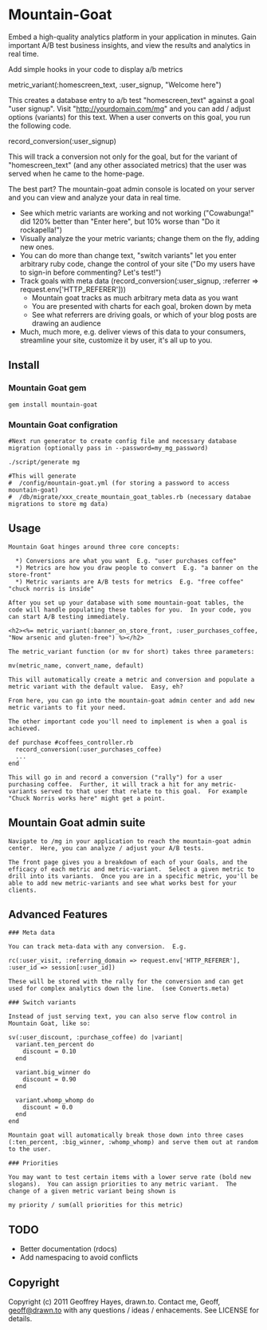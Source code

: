 # Mountain-Goat

Embed a high-quality analytics platform in your application in minutes.  Gain important A/B test business insights, and view the results and analytics in real time.

Add simple hooks in your code to display a/b metrics

  metric_variant(:homescreen_text, :user_signup, "Welcome here")
  
This creates a database entry to a/b test "homescreen_text" against a goal "user signup".  Visit "http://yourdomain.com/mg" and you can add / adjust options (variants) for this text.  When a user converts on this goal, you run the following code.
  
  record_conversion(:user_signup)

This will track a conversion not only for the goal, but for the variant of "homescreen_text" (and any other associated metrics) that the user was served when he came to the home-page.

The best part?  The mountain-goat admin console is located on your server and you can view and analyze your data in real time.

 - See which metric variants are working and not working ("Cowabunga!" did 120% better than "Enter here", but 10% worse than "Do it rockapella!")
 - Visually analyze the your metric variants; change them on the fly, adding new ones.
 - You can do more than change text, "switch variants" let you enter arbitrary ruby code, change the control of your site ("Do my users have to sign-in before commenting?  Let's test!")
 - Track goals with meta data (record_conversion(:user_signup, :referrer => request.env['HTTP_REFERER']))
   * Mountain goat tracks as much arbitrary meta data as you want
   * You are presented with charts for each goal, broken down by meta
   * See what referrers are driving goals, or which of your blog posts are drawing an audience
 - Much, much more, e.g. deliver views of this data to your consumers, streamline your site, customize it by user, it's all up to you. 

## Install

### Mountain Goat gem

    gem install mountain-goat

### Mountain Goat configration
    
    #Next run generator to create config file and necessary database migration (optionally pass in --password=my_mg_password)
     
    ./script/generate mg
    
    #This will generate
    #  /config/mountain-goat.yml (for storing a password to access mountain-goat)
    #  /db/migrate/xxx_create_mountain_goat_tables.rb (necessary databae migrations to store mg data)

## Usage

	Mountain Goat hinges around three core concepts:
	
	  *) Conversions are what you want  E.g. "user purchases coffee"
	  *) Metrics are how you draw people to convert  E.g. "a banner on the store-front"
	  *) Metric variants are A/B tests for metrics  E.g. "free coffee" "chuck norris is inside"
	
	After you set up your database with some mountain-goat tables, the code will handle populating these tables for you.  In your code, you can start A/B testing immediately.
	
	<h2><%= metric_variant(:banner_on_store_front, :user_purchases_coffee, "Now arsenic and gluten-free") %></h2>
	
	The metric_variant function (or mv for short) takes three parameters:
	
	mv(metric_name, convert_name, default)
	
	This will automatically create a metric and conversion and populate a metric variant with the default value.  Easy, eh?
	
	From here, you can go into the mountain-goat admin center and add new metric variants to fit your need.
	
	The other important code you'll need to implement is when a goal is achieved.
	
	def purchase #coffees_controller.rb
	  record_conversion(:user_purchases_coffee)
	  ...
	end
	
	This will go in and record a conversion ("rally") for a user purchasing coffee.  Further, it will track a hit for any metric-variants served to that user that relate to this goal.  For example "Chuck Norris works here" might get a point.
	
## Mountain Goat admin suite

    Navigate to /mg in your application to reach the mountain-goat admin center.  Here, you can analyze / adjust your A/B tests.
    
    The front page gives you a breakdown of each of your Goals, and the efficacy of each metric and metric-variant.  Select a given metric to drill into its variants.  Once you are in a specific metric, you'll be able to add new metric-variants and see what works best for your clients.
    
## Advanced Features

    ### Meta data
    
    You can track meta-data with any conversion.  E.g.
    
    rc(:user_visit, :referring_domain => request.env['HTTP_REFERER'], :user_id => session[:user_id])
    
    These will be stored with the rally for the conversion and can get used for complex analytics down the line.  (see Converts.meta)
    
    ### Switch variants
    
    Instead of just serving text, you can also serve flow control in Mountain Goat, like so:
    
    sv(:user_discount, :purchase_coffee) do |variant|
      variant.ten_percent do
        discount = 0.10
      end
      
      variant.big_winner do
        discount = 0.90
      end
      
      variant.whomp_whomp do
        discount = 0.0
      end
    end

    Mountain goat will automatically break those down into three cases (:ten_percent, :big_winner, :whomp_whomp) and serve them out at random to the user.
    
    ### Priorities
    
    You may want to test certain items with a lower serve rate (bold new slogans).  You can assign priorities to any metric variant.  The change of a given metric variant being shown is
    
    my priority / sum(all priorities for this metric)    
    
## TODO
 - Better documentation (rdocs)
 - Add namespacing to avoid conflicts

## Copyright

Copyright (c) 2011 Geoffrey Hayes, drawn.to. Contact me, Geoff, <geoff@drawn.to> with any questions / ideas / enhacements.  See LICENSE for details.
